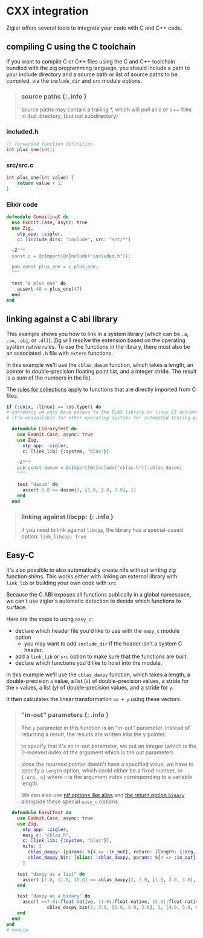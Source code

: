 # CXX integration

Zigler offers several tools to integrate your code with C and C++ code.

## compiling C using the C toolchain

If you want to compile C or C++ files using the C and C++ toolchain bundled
with the zig programming language, you should include a path to your
include directory and a source path or list of source paths to be compiled,
via the `include_dir` and `src` module options.

> ### source paths {: .info }
>
> source paths may contain a trailing *, which will pull all c or c++ files
> in that directory, (but not subdirectory)

### included.h
```c
// forwarded function definition
int plus_one(int);
```

### src/src.c
```c
int plus_one(int value) {
    return value + 1;
}
```

### Elixir code
```elixir
defmodule CompilingC do
  use ExUnit.Case, async: true
  use Zig, 
    otp_app: :zigler,
    c: [include_dirs: "include", src: "src/*"] 

  ~Z"""
  const c = @cImport(@cInclude("included.h"));

  pub const plus_one = c.plus_one;
  """

  test "c plus one" do
    assert 48 = plus_one(47)
  end
end
```

## linking against a C abi library

This example shows you how to link in a system library (which can be `.a`,
`.so`, `.obj`, or `.dll`).  Zig will resolve the extension based on the
operating system native rules.  To use the functions in the library, there
must also be an associated `.h` file with `extern` functions.

In this example we'll use the `cblas_dasum` function, which takes a length,
an pointer to double-precision floating point list, and a integer stride.
The result is a sum of the numbers in the list.

The [rules for collections](#2-collections.html) apply to functions that
are directly imported from C files.

```elixir
if {:unix, :linux} == :os.type() do
# currently we only have access to the BLAS library on linux CI actions, so
# it's unavailable for other operating systems for automated testing purposes

  defmodule LibraryTest do
    use ExUnit.Case, async: true
    use Zig, 
      otp_app: :zigler,
      c: [link_lib: {:system, "blas"}]

    ~Z"""
    pub const dasum = @cImport(@cInclude("cblas.h")).cblas_dasum;
    """

    test "dasum" do
      assert 6.0 == dasum(3, [1.0, 2.0, 3.0], 1)
    end
  end
```

> ### linking against libcpp: {: .info }
>
> if you need to link against `libcpp`, the library has a special-cased option: 
> `link_libcpp: true`

## Easy-C

It's also possible to also automatically create nifs without writing zig 
function shims.  This works either with linking an external library with 
`link_lib` or building your own code with `src`.

Because the C ABI exposes all functions publically in a global namespace, 
we can't use zigler's automatic detection to decide which functions to
surface.

Here are the steps to using `easy_c`:

- declare which header file you'd like to use with the `easy_c` module option
  - you may want to add `include_dir` if the header isn't a system C header.
- add a `link_lib` or `src` option to make sure that the functions are built.
- declare which functions you'd like to hoist into the module.

In this example we'll use the `cblas_daxpy` function, which takes a length,
a double-precision `a` value, a list (`x`) of double-precision values, a stride
for the `x` values, a list (`y`) of double-precision values, and a stride for 
`y`. 

It then calculates the linear transformation `ax + y` using these vectors.

> ### "in-out" parameters {: .info }
>
> The `y` parameter in this function is an "in-out" parameter.  Instead of 
> returning a result, the results are written into the y pointer.
>
> to specify that it's an in-out parameter, we put an integer (which is the
> 0-indexed index of the argument which is the out parameter).
>
> since the returned pointer doesn't have a specified value, we have to 
> specify a `length` option, which could either be a fixed number, or
> `{:arg, n}` where `n` is the argument index corresponding to a variable
> length.
>
> We can also use [nif options like alias](4-nif_options.html#alias)
> and [the return option `binary`](2-collections.html#selecting-output-type)
> alongside these special `easy_c` options.

```elixir
  defmodule EasyCTest do
    use ExUnit.Case, async: true
    use Zig, 
      otp_app: :zigler,
      easy_c: "cblas.h",
      c: [link_lib: {:system, "blas"}],
      nifs: [
        cblas_daxpy: [params: %{4 => :in_out}, return: [length: {:arg, 0}]],
        cblas_daxpy_bin: [alias: :cblas_daxpy, params: %{4 => :in_out}, return: [:binary, length: {:arg, 0}]]
      ]

    test "daxpy as a list" do
      assert [7.0, 11.0, 15.0] == cblas_daxpy(3, 3.0, [1.0, 2.0, 3.0], 1, [4.0, 5.0, 6.0], 1)
    end

    test "daxpy as a binary" do
      assert <<7.0::float-native, 11.0::float-native, 15.0::float-native>> ==
               cblas_daxpy_bin(3, 3.0, [1.0, 2.0, 3.0], 1, [4.0, 5.0, 6.0], 1)
    end
  end
end
# module
```